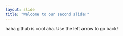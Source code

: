 ```yaml
---
layout: slide
title: "Welcome to our second slide!"
---
```

haha github is cool aha.
Use the left arrow to go back!
